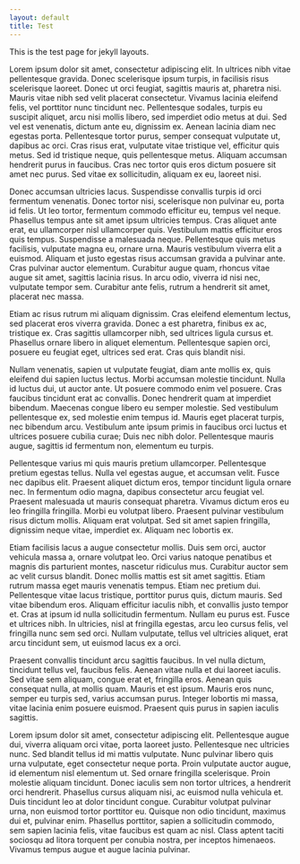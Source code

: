 ```yaml
---
layout: default
title: Test
---
```


This is the test page for jekyll layouts.


Lorem ipsum dolor sit amet, consectetur adipiscing elit. In ultrices nibh vitae pellentesque gravida. Donec scelerisque ipsum turpis, in facilisis risus scelerisque laoreet. Donec ut orci feugiat, sagittis mauris at, pharetra nisi. Mauris vitae nibh sed velit placerat consectetur. Vivamus lacinia eleifend felis, vel porttitor nunc tincidunt nec. Pellentesque sodales, turpis eu suscipit aliquet, arcu nisi mollis libero, sed imperdiet odio metus at dui. Sed vel est venenatis, dictum ante eu, dignissim ex. Aenean lacinia diam nec egestas porta. Pellentesque tortor purus, semper consequat vulputate ut, dapibus ac orci. Cras risus erat, vulputate vitae tristique vel, efficitur quis metus. Sed id tristique neque, quis pellentesque metus. Aliquam accumsan hendrerit purus in faucibus. Cras nec tortor quis eros dictum posuere sit amet nec purus. Sed vitae ex sollicitudin, aliquam ex eu, laoreet nisi.

Donec accumsan ultricies lacus. Suspendisse convallis turpis id orci fermentum venenatis. Donec tortor nisi, scelerisque non pulvinar eu, porta id felis. Ut leo tortor, fermentum commodo efficitur eu, tempus vel neque. Phasellus tempus ante sit amet ipsum ultricies tempus. Cras aliquet ante erat, eu ullamcorper nisl ullamcorper quis. Vestibulum mattis efficitur eros quis tempus. Suspendisse a malesuada neque. Pellentesque quis metus facilisis, vulputate magna eu, ornare urna. Mauris vestibulum viverra elit a euismod. Aliquam et justo egestas risus accumsan gravida a pulvinar ante. Cras pulvinar auctor elementum. Curabitur augue quam, rhoncus vitae augue sit amet, sagittis lacinia risus. In arcu odio, viverra id nisi nec, vulputate tempor sem. Curabitur ante felis, rutrum a hendrerit sit amet, placerat nec massa.

Etiam ac risus rutrum mi aliquam dignissim. Cras eleifend elementum lectus, sed placerat eros viverra gravida. Donec a est pharetra, finibus ex ac, tristique ex. Cras sagittis ullamcorper nibh, sed ultrices ligula cursus et. Phasellus ornare libero in aliquet elementum. Pellentesque sapien orci, posuere eu feugiat eget, ultrices sed erat. Cras quis blandit nisi.

Nullam venenatis, sapien ut vulputate feugiat, diam ante mollis ex, quis eleifend dui sapien luctus lectus. Morbi accumsan molestie tincidunt. Nulla id luctus dui, ut auctor ante. Ut posuere commodo enim vel posuere. Cras faucibus tincidunt erat ac convallis. Donec hendrerit quam at imperdiet bibendum. Maecenas congue libero eu semper molestie. Sed vestibulum pellentesque ex, sed molestie enim tempus id. Mauris eget placerat turpis, nec bibendum arcu. Vestibulum ante ipsum primis in faucibus orci luctus et ultrices posuere cubilia curae; Duis nec nibh dolor. Pellentesque mauris augue, sagittis id fermentum non, elementum eu turpis.

Pellentesque varius mi quis mauris pretium ullamcorper. Pellentesque pretium egestas tellus. Nulla vel egestas augue, et accumsan velit. Fusce nec dapibus elit. Praesent aliquet dictum eros, tempor tincidunt ligula ornare nec. In fermentum odio magna, dapibus consectetur arcu feugiat vel. Praesent malesuada ut mauris consequat pharetra. Vivamus dictum eros eu leo fringilla fringilla. Morbi eu volutpat libero. Praesent pulvinar vestibulum risus dictum mollis. Aliquam erat volutpat. Sed sit amet sapien fringilla, dignissim neque vitae, imperdiet ex. Aliquam nec lobortis ex.

Etiam facilisis lacus a augue consectetur mollis. Duis sem orci, auctor vehicula massa a, ornare volutpat leo. Orci varius natoque penatibus et magnis dis parturient montes, nascetur ridiculus mus. Curabitur auctor sem ac velit cursus blandit. Donec mollis mattis est sit amet sagittis. Etiam rutrum massa eget mauris venenatis tempus. Etiam nec pretium dui. Pellentesque vitae lacus tristique, porttitor purus quis, dictum mauris. Sed vitae bibendum eros. Aliquam efficitur iaculis nibh, et convallis justo tempor et. Cras at ipsum id nulla sollicitudin fermentum. Nullam eu purus est. Fusce et ultrices nibh. In ultricies, nisl at fringilla egestas, arcu leo cursus felis, vel fringilla nunc sem sed orci. Nullam vulputate, tellus vel ultricies aliquet, erat arcu tincidunt sem, ut euismod lacus ex a orci.

Praesent convallis tincidunt arcu sagittis faucibus. In vel nulla dictum, tincidunt tellus vel, faucibus felis. Aenean vitae nulla et dui laoreet iaculis. Sed vitae sem aliquam, congue erat et, fringilla eros. Aenean quis consequat nulla, at mollis quam. Mauris et est ipsum. Mauris eros nunc, semper eu turpis sed, varius accumsan purus. Integer lobortis mi massa, vitae lacinia enim posuere euismod. Praesent quis purus in sapien iaculis sagittis.

Lorem ipsum dolor sit amet, consectetur adipiscing elit. Pellentesque augue dui, viverra aliquam orci vitae, porta laoreet justo. Pellentesque nec ultricies nunc. Sed blandit tellus id mi mattis vulputate. Nunc pulvinar libero quis urna vulputate, eget consectetur neque porta. Proin vulputate auctor augue, id elementum nisl elementum ut. Sed ornare fringilla scelerisque. Proin molestie aliquam tincidunt. Donec iaculis sem non tortor ultrices, a hendrerit orci hendrerit. Phasellus cursus aliquam nisi, ac euismod nulla vehicula et. Duis tincidunt leo at dolor tincidunt congue. Curabitur volutpat pulvinar urna, non euismod tortor porttitor eu. Quisque non odio tincidunt, maximus dui et, pulvinar enim. Phasellus porttitor, sapien a sollicitudin commodo, sem sapien lacinia felis, vitae faucibus est quam ac nisl. Class aptent taciti sociosqu ad litora torquent per conubia nostra, per inceptos himenaeos. Vivamus tempus augue et augue lacinia pulvinar.
